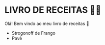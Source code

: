 # LIVRO DE RECEITAS :man_cook:

Olá! Bem vindo ao meu livro de receitas :wave:

- Strogonoff de Frango
- Pavê
